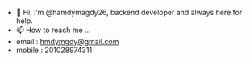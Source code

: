 - 👋 Hi, I’m @hamdymagdy26, backend developer and always here for help.
- 📫 How to reach me ... 
- email : hmdymgdy@gmail.com
- mobile : 201028974311

